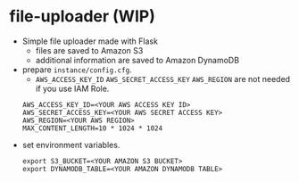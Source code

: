 # file-uploader (WIP)

- Simple file uploader made with Flask
  - files are saved to Amazon S3
  - additional information are saved to Amazon DynamoDB
- prepare `instance/config.cfg`.
  - `AWS_ACCESS_KEY_ID` `AWS_SECRET_ACCESS_KEY` `AWS_REGION` are not needed if you use IAM Role.
  ```
  AWS_ACCESS_KEY_ID=<YOUR AWS ACCESS KEY ID>
  AWS_SECRET_ACCESS_KEY=<YOUR AWS SECRET ACCESS KEY>
  AWS_REGION=<YOUR AWS REGION>
  MAX_CONTENT_LENGTH=10 * 1024 * 1024
  ```
- set environment variables.
  ```
  export S3_BUCKET=<YOUR AMAZON S3 BUCKET>
  export DYNAMODB_TABLE=<YOUR AMAZON DYNAMODB TABLE>
  ```